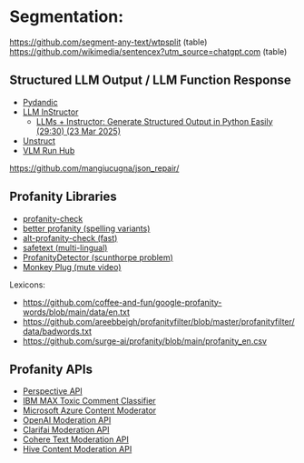 
# Segmentation:

https://github.com/segment-any-text/wtpsplit (table)
https://github.com/wikimedia/sentencex?utm_source=chatgpt.com (table)


## Structured LLM Output / LLM Function Response

* [Pydandic]()
* [LLM InStructor](https://github.com/instructor-ai/instructor)
  * [LLMs + Instructor: Generate Structured Output in Python Easily (29:30) (23 Mar 2025)](https://www.youtube.com/watch?v=VllkW63LWbY)
* [Unstruct]()
* [VLM Run Hub](https://www.youtube.com/watch?v=Vrp5vqdsMHM)

https://github.com/mangiucugna/json_repair/

## Profanity Libraries

* [profanity-check](https://github.com/vzhou842/profanity-check)
* [better profanity (spelling variants)](https://github.com/snguyenthanh/better_profanity)
* [alt-profanity-check (fast)](https://github.com/dimitrismistriotis/alt-profanity-check)
* [safetext (multi-lingual)](https://github.com/viddexa/safetext)
* [ProfanityDetector (scunthorpe problem)](https://github.com/stephenhaunts/ProfanityDetector)
* [Monkey Plug (mute video)](https://github.com/mmguero/monkeyplug)

Lexicons:
* https://github.com/coffee-and-fun/google-profanity-words/blob/main/data/en.txt
* https://github.com/areebbeigh/profanityfilter/blob/master/profanityfilter/data/badwords.txt
* https://github.com/surge-ai/profanity/blob/main/profanity_en.csv

## Profanity APIs

* [Perspective API](https://perspectiveapi.com/)
* [IBM MAX Toxic Comment Classifier](https://github.com/IBM/MAX-Toxic-Comment-Classifier)
* [Microsoft Azure Content Moderator](https://azure.microsoft.com/en-us/products/cognitive-services/content-moderator/)
* [OpenAI Moderation API](https://platform.openai.com/docs/guides/moderation)
* [Clarifai Moderation API](https://www.clarifai.com/products/moderation-ai)
* [Cohere Text Moderation API](https://docs.cohere.com/reference/classify-content-safety)
* [Hive Content Moderation API](https://thehive.ai/content-moderation)